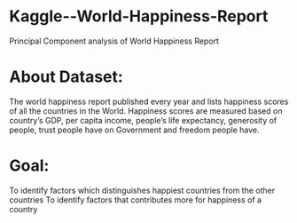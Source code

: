 # Kaggle--World-Happiness-Report
Principal Component analysis of World Happiness Report

# About Dataset: 
The world happiness report published every year and lists happiness scores of all the countries in the World. Happiness scores are measured based on country’s GDP, per capita income, people’s life expectancy, generosity of people, trust people have on Government and freedom people have. 

# Goal:
To identify factors which distinguishes happiest countries from the other countries 
To identify factors that contributes more for happiness of a country
